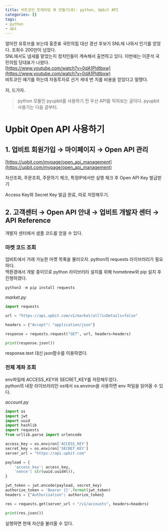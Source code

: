 ```yaml
---
title: 비트코인 트레이딩 봇 만들기(0)- python, Upbit API
categories: []
tags:
- python
- api
---
```


얼마전 유튜브를 보는데 홍준표 국민의힘 대선 경선 후보가 SNL에 나와서 인기를 얻었다. 조회수 200만이 넘었다.  
SNL에서도 냄새를 맡았는지 정치인들이 계속해서 출연하고 있다. 이번에는 이준석 국민의힘 당대표가 나왔다.  
[https://www.youtube.com/watch?v=0dA1Pldtbxw](https://www.youtube.com/watch?v=0dA1Pldtbxw)  
비트코인 얘기를 하는데 자동투자로 선거 세네 번 치를 비용을 얻었다고 말했다.  

자, 드가자.


> python 모듈인 pyupbit를 사용하기 전 우선 API를 익혀보는 글이다. pyupbit 사용기는 다음 글부터.


# Upbit Open API 사용하기

## 1. 업비트 회원가입 → 마이페이지 → Open API 관리

[https://upbit.com/mypage/open_api_management](https://upbit.com/mypage/open_api_management)

자산조회, 주문조회, 주문하기 체크, 특정IP에서만 실행 체크 후 Open API Key 발급받기

Access Key와 Secret Key 발급 완료, 따로 저장해두기.


## 2. 고객센터 → Open API 안내 → 업비트 개발자 센터 → API Reference

개발자 센터에서 샘플 코드를 얻을 수 있다.

### 마켓 코드 조회

업비트에서 거래 가능한 마켓 목록을 불러오자. python의 requests 라이브러리가 필요하다.  
맥환경에서 개발 중이므로 python 라이브러리 설치를 위해 homebrew와 pip 설치 후 진행하였다.

```python
python3 -m pip install requests
```  
  	  
*market.py*  
```python
import requests

url = "https://api.upbit.com/v1/market/all?isDetails=false"

headers = {"Accept": "application/json"}

response = requests.request("GET", url, headers=headers)

print(response.json())
```

response.text 대신 json함수를 이용하였다.

### 전체 계좌 조회

env파일에 ACCESS_KEY와 SECRET_KEY를 저장해두었다.  
python의 내장 라이브러리인 os에서 os.environ을 사용하면 env 파일을 읽어올 수 있다.  


*account.py*
```python
import os
import jwt
import uuid
import hashlib
import requests
from urllib.parse import urlencode

access_key = os.environ['ACCESS_KEY']
secret_key = os.environ['SECRET_KEY']
server_url = "https://api.upbit.com"

payload = {
    'access_key': access_key,
    'nonce': str(uuid.uuid4()),
}

jwt_token = jwt.encode(payload, secret_key)
authorize_token = 'Bearer {}'.format(jwt_token)
headers = {"Authorization": authorize_token}

res = requests.get(server_url + "/v1/accounts", headers=headers)

print(res.json())
```

실행하면 현재 자산을 불러올 수 있다.
